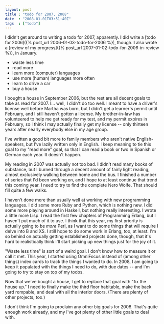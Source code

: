 ```yaml
---
layout: post
title : "todo for 2007, 2008"
date  : "2008-01-01T03:51:40Z"
tags  : ["todo"]
---
```

I didn't get around to writing a todo for 2007, apparently.  I did write a
[todo for 2006]({% post_url 2006-01-03-todo-for-2006 %}), though.  I also
wrote a [review of my progress]({% post_url 2007-01-02-todo-for-2006-in-review %}), in
January.

* waste less time
* read more
* learn more (computer) languages
* use more (human) languages more often
* learn to drive a car
* buy a house

I bought a house in September 2006, but the rest are all decent goals to take
as read for 2007.  I... well, I didn't do too well.  I meant to have a driver's
license well before Martha was born, but I didn't get a learner's permit until
February, and I still haven't gotten a license.  My brother-in-law has
volunteered to help me get ready for my test, and my permit expires in
February, so I think I may actually finally get my license -- only thirteen
years after nearly everybody else in my age group.

I've written a good bit more to family members who aren't native
English-speakers, but I've lazily written only in English.  I keep meaning to
tie this goal to my "read more" goal, so that I can read a book or two in
Spanish or German each year.  It doesn't happen.

My reading in 2007 was actually not too bad.  I didn't read many books of
substance, but I burned through a decent amount of fairly light reading, almost
exclusively walking between home and the bus.  I finished a number of series
that I'd been working on, and I hope to at least continue that trend this
coming year.  I need to try to find the complete Nero Wolfe.  That should fill
quite a few walks.

I haven't done more than usually well at working with new programming
languages.  I did some more Ruby and Python, which is nothing new.  I did some
more playing around in Haskell, but nothing really interesting.  I wrote a
little more Lisp.  I read the first few chapters of Programming Erlang, but I
haven't put much of it to use.  I think that this year, my first priority is
actually going to be *more* Perl, as I want to do some things that will require
I delve into B and XS.  I still hope to do some work in Erlang, too, at least.
I'm so behind on actually getting established projects done, though, that it's
hard to realistically think I'll start picking up new things just for the joy
of it.

"Waste less time" is sort of a weird goal.  I don't know how to measure it or
call it met.  This year, I started using OmniFocus instead of (among other
things) index cards to track the things I wanted to do.  In 2008, I am going to
keep it populated with the things I need to do, with due dates -- and I'm going
to try to stay on top of my todos.

Now that we've bought a house, I get to replace that goal with "fix the house
up."  I need to finally make the third floor habitable, make the back yard
rompable, and deal with all the interior doors.  (There are plenty of other
projects, too.)

I don't think I'm going to proclaim any other big goals for 2008.  That's quite
enough work already, and my I've got plenty of other little goals to deal with.

